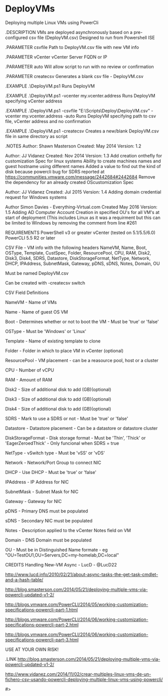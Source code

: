 DeployVMs
=========

Deploying multiple Linux VMs using PowerCli

.DESCRIPTION
VMs are deployed asynchronously based on a pre-configured csv file (DeployVM.csv)
Designed to run from Powershell ISE

.PARAMETER csvfile
Path to DeployVM.csv file with new VM info

.PARAMETER vCenter
vCenter Server FQDN or IP

.PARAMETER auto
Will allow script to run with no review or confirmation

.PARAMETER createcsv
Generates a blank csv file - DeployVM.csv

.EXAMPLE
.\DeployVM.ps1
Runs DeployVM

.EXAMPLE
.\DeployVM.ps1 -vcenter my.vcenter.address
Runs DeployVM specifying vCenter address

.EXAMPLE
.\DeployVM.ps1 -csvfile "E:\Scripts\Deploy\DeployVM.csv" -vcenter my.vcenter.address -auto
Runs DeployVM specifying path to csv file, vCenter address and no confirmation
 
.EXAMPLE
.\DeployVM.ps1 -createcsv
Creates a new/blank DeployVM.csv file in same directory as script

.NOTES
Author: Shawn Masterson
Created: May 2014
Version: 1.2

Author: JJ Vidanez
Created: Nov 2014
Version: 1.3 
Add creation onthefly for customization Spec for linux systems
Ability to create machines names and guest hostname using different names
Added a value to find out the kind of disk because powercli bug for SDRS reported at https://communities.vmware.com/message/2442684#2442684
Remove the dependency for an already created OScustomization Spec

Author: JJ Vidanez
Created: Jul 2015
Version: 1.4
Adding domain credential request for Windows systems

Author Simon Davies - Everything-Virtual.com
Created May 2016
Version: 1.5
Adding AD Computer Account Creation in specified OU's for all VM's at start of deployment (This includes Linux as it was a requirment but this can be limited to Windows by removing the comment from line #261

REQUIREMENTS
PowerShell v3 or greater
vCenter (tested on 5.1/5.5/6.0)
PowerCLI 5.5 R2 or later

CSV File - VM info with the following headers
NameVM, Name, Boot, OSType, Template, CustSpec, Folder, ResourcePool, CPU, RAM, Disk2, Disk3, Disk4, SDRS, Datastore, DiskStorageFormat, NetType, Network, DHCP, IPAddress, SubnetMask, Gateway, pDNS, sDNS, Notes, Domain, OU

Must be named DeployVM.csv

Can be created with -createcsv switch

CSV Field Definitions

NameVM - Name of VMs

Name - Name of guest OS VM

Boot - Determines whether or not to boot the VM - Must be 'true' or 'false'

OSType - Must be 'Windows' or 'Linux'

Template - Name of existing template to clone

Folder - Folder in which to place VM in vCenter (optional)

ResourcePool - VM placement - can be a reasource pool, host or a cluster

CPU - Number of vCPU

RAM - Amount of RAM

Disk2 - Size of additional disk to add (GB)(optional)

Disk3 - Size of additional disk to add (GB)(optional)

Disk4 - Size of additional disk to add (GB)(optional)

SDRS - Mark to use a SDRS or not - Must be 'true' or 'false' 

Datastore - Datastore placement - Can be a datastore or datastore cluster

DiskStorageFormat - Disk storage format - Must be 'Thin', 'Thick' or 'EagerZeroedThick' - Only funcional when SDRS = true

NetType - vSwitch type - Must be 'vSS' or 'vDS'

Network - Network/Port Group to connect NIC

DHCP - Use DHCP - Must be 'true' or 'false'

IPAddress - IP Address for NIC

SubnetMask - Subnet Mask for NIC

Gateway - Gateway for NIC

pDNS - Primary DNS must be populated

sDNS - Secondary NIC must be populated

Notes - Description applied to the vCenter Notes field on VM

Domain - DNS Domain must be populated

OU - Must be in Distinguished Name formate - eg "OU=TestOU1,OU=Servers,DC=my-homelab,DC=local"

	
CREDITS
Handling New-VM Async - LucD - @LucD22

http://www.lucd.info/2010/02/21/about-async-tasks-the-get-task-cmdlet-and-a-hash-table/

http://blog.smasterson.com/2014/05/21/deploying-multiple-vms-via-powercli-updated-v1-2/

http://blogs.vmware.com/PowerCLI/2014/05/working-customization-specifications-powercli-part-1.html

http://blogs.vmware.com/PowerCLI/2014/06/working-customization-specifications-powercli-part-2.html

http://blogs.vmware.com/PowerCLI/2014/06/working-customization-specifications-powercli-part-3.html

USE AT YOUR OWN RISK!
	
.LINK
http://blog.smasterson.com/2014/05/21/deploying-multiple-vms-via-powercli-updated-v1-2/

http://www.vidanez.com/2014/11/02/crear-multiples-linux-vms-de-un-fichero-csv-usando-powercli-deploying-multiple-linux-vms-using-powercli/

#>
